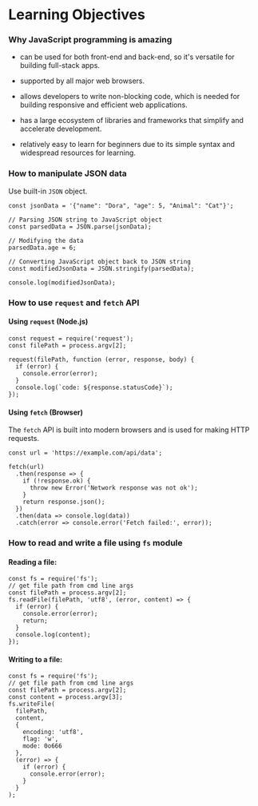 # Learning Objectives

### Why JavaScript programming is amazing

- can be used for both front-end and back-end, so it's versatile for building full-stack apps.

- supported by all major web browsers.

- allows developers to write non-blocking code, which is needed for building responsive and efficient web applications.

- has a large ecosystem of libraries and frameworks that simplify and accelerate development.

- relatively easy to learn for beginners due to its simple syntax and widespread resources for learning.

### How to manipulate JSON data

Use built-in `JSON` object.

```
const jsonData = '{"name": "Dora", "age": 5, "Animal": "Cat"}';

// Parsing JSON string to JavaScript object
const parsedData = JSON.parse(jsonData);

// Modifying the data
parsedData.age = 6;

// Converting JavaScript object back to JSON string
const modifiedJsonData = JSON.stringify(parsedData);

console.log(modifiedJsonData);
```

### How to use `request` and `fetch` API

#### Using `request` (Node.js)

```
const request = require('request');
const filePath = process.argv[2];

request(filePath, function (error, response, body) {
  if (error) {
    console.error(error);
  }
  console.log(`code: ${response.statusCode}`);
});
```

#### Using `fetch` (Browser)

The `fetch` API is built into modern browsers and is used for making HTTP requests.

```
const url = 'https://example.com/api/data';

fetch(url)
  .then(response => {
    if (!response.ok) {
      throw new Error('Network response was not ok');
    }
    return response.json();
  })
  .then(data => console.log(data))
  .catch(error => console.error('Fetch failed:', error));
```

### How to read and write a file using `fs` module

#### Reading a file:

```
const fs = require('fs');
// get file path from cmd line args
const filePath = process.argv[2];
fs.readFile(filePath, 'utf8', (error, content) => {
  if (error) {
    console.error(error);
    return;
  }
  console.log(content);
});
```

#### Writing to a file:

```
const fs = require('fs');
// get file path from cmd line args
const filePath = process.argv[2];
const content = process.argv[3];
fs.writeFile(
  filePath,
  content,
  {
    encoding: 'utf8',
    flag: 'w',
    mode: 0o666
  },
  (error) => {
    if (error) {
      console.error(error);
    }
  }
);
```
